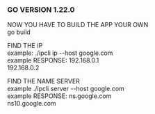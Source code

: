 ### GO VERSION 1.22.0

NOW YOU HAVE TO BUILD THE APP YOUR OWN  
go build

FIND THE IP  
    example: ./ipcli ip --host google.com  
    example RESPONSE:
    192.168.0.1  
    192.168.0.2  

FIND THE NAME SERVER  
    example ./ipcli server --host google.com  
    example RESPONSE:
    ns.google.com  
    ns10.google.com  
                      
